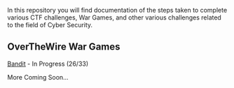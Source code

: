 In this repository you will find documentation of the steps taken to complete various CTF challenges, War Games, and other various challenges related to the field of Cyber Security. 

## OverTheWire War Games

[Bandit](OTW-Bandit.txt) - In Progress (26/33)

More Coming Soon...
